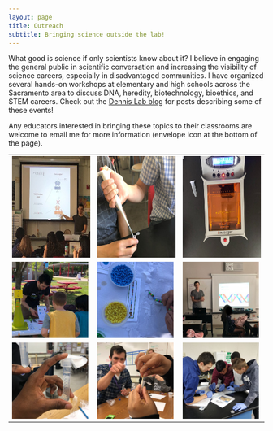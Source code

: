 ```yaml
---
layout: page
title: Outreach
subtitle: Bringing science outside the lab!
---
```


What good is science if only scientists know about it? I believe in engaging the general public in scientific conversation and increasing the visibility of science careers, especially in disadvantaged communities. I have organized several hands-on workshops at elementary and high schools across the Sacramento area to discuss DNA, heredity, biotechnology, bioethics, and STEM careers. Check out the [Dennis Lab blog](https://www.dennislab.org/outreach) for posts describing some of these events!

Any educators interested in bringing these topics to their classrooms are welcome to email me for more information (envelope icon at the bottom of the page).

<style>
td, th {
   border: none!important;
}
td{
    border-top: none;
    border-bottom: none;
}
</style>

<table border="0" cellspacing="0" cellpadding="0">
  <tr>
    <td><a href="https://images.squarespace-cdn.com/content/v1/56286a50e4b0bace71876bdf/1559758477649-PZ7VSWNI74RWY7PV2H78/Image+from+iOS+%2818%29.jpg?format=750w"><img src="https://github.com/colinshew/colinshew.github.io/blob/master/assets/img/outreach1.png?raw=true" alt="1" width = 200px height = 200px ></a></td>
    <td><a href="https://images.squarespace-cdn.com/content/v1/56286a50e4b0bace71876bdf/1559758477704-3YNQBMSFBLCFQ8ZIRD76/Image+from+iOS+%2819%29.jpg?format=750w"><img src="https://github.com/colinshew/colinshew.github.io/blob/master/assets/img/outreach2.png?raw=true" alt="1" width = 200px height = 200px ></a></td>
    <td><a href="https://images.squarespace-cdn.com/content/v1/56286a50e4b0bace71876bdf/1559759207321-016DZ9TYPRMK52YPRISU/Image+from+iOS+%2821%29.jpg?format=750w"><img src="https://github.com/colinshew/colinshew.github.io/blob/master/assets/img/outreach3.png?raw=true" alt="1" width = 200px height = 200px ></a></td>
   </tr>
  <tr>
    <td><a href="https://images.squarespace-cdn.com/content/v1/56286a50e4b0bace71876bdf/1558659482384-IMPGRPYUM6856I0DL7W5/Image+from+iOS+%2812%29.jpg?format=750w"><img src="https://github.com/colinshew/colinshew.github.io/blob/master/assets/img/outreach4.png?raw=true" alt="1" width = 150px height = 150px ></a></td>
    <td><a href="https://images.squarespace-cdn.com/content/v1/56286a50e4b0bace71876bdf/1558659461926-S1YX0DFRKFC763P9WBAH/Image+from+iOS+%286%29.jpg?format=750w"><img src="https://github.com/colinshew/colinshew.github.io/blob/master/assets/img/outreach5.png?raw=true" alt="1" width = 150px height = 150px ></a></td>
    <td><a href="https://images.squarespace-cdn.com/content/v1/56286a50e4b0bace71876bdf/1552414187633-ADTYU6UFK32PYPDO76J7/Picture1.jpg?format=750w"><img src="https://github.com/colinshew/colinshew.github.io/blob/master/assets/img/outreach6.png?raw=true" alt="1" width = 150px height = 150px ></a></td>
   </tr>
  <tr>
    <td><a href="https://images.squarespace-cdn.com/content/v1/56286a50e4b0bace71876bdf/1552413665006-9JOEWISG3JG7Y9U8EJA8/IMG_6406+copy.jpg?format=750w"><img src="https://github.com/colinshew/colinshew.github.io/blob/master/assets/img/outreach7.png?raw=true" alt="1" width = 150px height = 150px ></a></td>
    <td><a href="https://images.squarespace-cdn.com/content/v1/56286a50e4b0bace71876bdf/1552413727741-1R6UCPTE7NYYA7MN83TZ/IMG_6413.jpg?format=750w"><img src="https://github.com/colinshew/colinshew.github.io/blob/master/assets/img/outreach8.png?raw=true" alt="1" width = 150px height = 150px ></a></td>
    <td><a href="https://images.squarespace-cdn.com/content/v1/56286a50e4b0bace71876bdf/1537248863128-JZUB68CJBEN6KQS8WVPK/IMG_20180525_135103.jpg?format=750w"><img src="https://github.com/colinshew/colinshew.github.io/blob/master/assets/img/outreach9.png?raw=true" alt="1" width = 150px height = 150px ></a></td>
   </tr>
</table>

